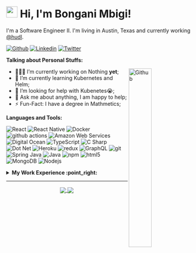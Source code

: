 <!-- Your title -->
# <img src="https://raw.githubusercontent.com/MartinHeinz/MartinHeinz/master/wave.gif" width="30px"> Hi, I'm Bongani Mbigi!

I'm a Software Engineer II. I'm living in Austin, Texas and currently working [@hudl](https://github.com/hudl). 
<!-- Your badges
You can use the website to generate badges: https://shields.io/
-->

[![Github](https://img.shields.io/badge/-Github-000?style=flat&logo=Github&logoColor=white)](https://github.com/bongani-m)
[![Linkedin](https://img.shields.io/badge/-LinkedIn-blue?style=flat&logo=Linkedin&logoColor=white)](https://www.linkedin.com/in/bongani-mbigi/)
[![Twitter](https://img.shields.io/badge/-Dribbble-c13584?style=flat&labelColor=c13584&logo=dribbble&logoColor=white)](https://www.dribbble.com/bmbigi/)


<!-- Talking about you -->
**Talking about Personal Stuffs:**

<!-- Any image aligned to the right. Beware the width -->
<img width="35%" align="right" alt="Github" src="https://octodex.github.com/images/Blacktocat_single_1.jpg" />

- 👨🏽‍💻 I’m currently working on Nothing __yet__;
- 🌱 I’m currently learning Kubernetes and Helm; 
- 🤔 I’m looking for help with Kubenetes😭;
- 💬 Ask me about anything, I am happy to help;
- ⚡️ Fun-Fact: I have a degree in Mathmetics;

**Languages and Tools:** 
<p>
  <img alt="React" src="https://img.shields.io/badge/-React-45b8d8?style=flat-square&logo=react&logoColor=white" />
  <img alt="React Native" src="https://img.shields.io/badge/-React Native-45b8d8?style=flat-square&logo=react&logoColor=white" />
  <img alt="Docker" src="https://img.shields.io/badge/-Docker-46a2f1?style=flat-square&logo=docker&logoColor=white" />
  <img alt="github actions" src="https://img.shields.io/badge/-Github_Actions-2088FF?style=flat-square&logo=github-actions&logoColor=white" />
  <img alt="Amazon Web Services" src="https://img.shields.io/badge/-Amazon_Web_Services-F7B93E?style=flat-square&logo=amazon&logoColor=white" />
  <img alt="Digital Ocean" src="https://img.shields.io/badge/-Digital_Ocean-2088FF?style=flat-square&logo=digitalocean&logoColor=white" />
  <img alt="TypeScript" src="https://img.shields.io/badge/-TypeScript-007ACC?style=flat-square&logo=typescript&logoColor=white" />
  <img alt="C Sharp" src="https://img.shields.io/badge/-C%20Sharp-311C87?style=flat-square&logo=c-sharp&logoColor=white" />
  <img alt="Dot Net" src="https://img.shields.io/badge/-Dot_Net-430098?style=flat-square&logo=dotnet&logoColor=white" />
  <img alt="Heroku" src="https://img.shields.io/badge/-Heroku-430098?style=flat-square&logo=heroku&logoColor=white" />
  <img alt="redux" src="https://img.shields.io/badge/-Redux-764ABC?style=flat-square&logo=redux&logoColor=white" />
  <img alt="GraphQL" src="https://img.shields.io/badge/-GraphQL-E10098?style=flat-square&logo=graphql&logoColor=white" />
  <img alt="git" src="https://img.shields.io/badge/-Git-F05032?style=flat-square&logo=git&logoColor=white" />
  <img alt="Spring Java" src="https://img.shields.io/badge/-Spring-43853d?style=flat-square&logo=spring&logoColor=white" />
  <img alt="Java" src="https://img.shields.io/badge/-Java-DD0031?style=flat-square&logo=java&logoColor=white" />
  <img alt="npm" src="https://img.shields.io/badge/-NPM-CB3837?style=flat-square&logo=npm&logoColor=white" />
  <img alt="html5" src="https://img.shields.io/badge/-HTML5-E34F26?style=flat-square&logo=html5&logoColor=white" />
  <img alt="MongoDB" src="https://img.shields.io/badge/-MongoDB-13aa52?style=flat-square&logo=mongodb&logoColor=white" />
  <img alt="Nodejs" src="https://img.shields.io/badge/-Nodejs-43853d?style=flat-square&logo=Node.js&logoColor=white" />
</p>
<!-- Your github readme stats
You can use this api: https://github.com/anuraghazra/github-readme-stats
-->





<!-- start work experience section -->
<details>
<summary><b> My Work Experience :point_right: </b></summary>
<table>
  <thead>
    <tr>
      <th>Job Name</th>
      <th>Roles & responsibilities</th>
      <th>Duration</th>
    </tr>
  </thead>
  <tbody>
    <tr>
      <td><b><a href="https://www.hudl.com/">  Software Engineer II @ Hudl </a> </b></td>
      <td>Working on the Hudl Focus Camera Team</td>
      <td>Jul 2021 - Present </td>
    </tr>  
    <tr>
      <td><b><a href="https://www.broadleafcommerce.com/">Software Engineer @ Broadleaf Commerce </a> </b></td>
      <td>Developing Microservices and frontend SDK</td>
      <td>Aug 2020 - Jul 2021</td>
    </tr>
    <tr>
      <td><b><a href="https://www.transmute.industries/">Junior Software Developer @ Transmute</a> </b></td>
      <td>Worked primarily on developing frontend</td>
      <td>Aug 2018 - Dec 2019 </td>
    </tr>
  	<tr>
      <td><b><a href="https://www.blackbaud.com/">Software Engineer Intern @ Blackbaud</a> </b></td>
      <td>Learning and practising of ASP.NET,C#</td>
      <td>January 2021 - August 2021</td>
    </tr>
    <tr>
      <td><b><a href="https://www.hudl.com/">Software Developer Intern @ Hudl</a> </b></td>
      <td>Worked on the Auto Generated Highlights Team</td>
      <td>May 2017 - Aug 2017</td>
    </tr>
    <tr>
      <td><b><a href="https://www.lib.utexas.edu/">Developer Intern @ University of Texas Library Systems</a> </b></td>
      <td>Worked on Mac Reservation System and Backup Systems</td>
      <td>Aug 2015 - May 2016 </td>
    </tr>
     <tr>
      <td><b><a href="https://www.statefarm.com/">IT System Analyst Intern @ State Farm</a></b></td>
      <td>working on backend of Auto, Qoute, and Purchase Team</td>
      <td>May 2015 - Aug 2015, May 2016 - Aug 2016</td>
    </tr>
  </tbody>
</table>
</details>
<!-- end work experience section -->

---

<!-- Its main projects -->
<p align="center">
  <a href="https://github.com/onimur/handle-path-oz">
    <img align="center" src="https://github-readme-stats.vercel.app/api/pin/?username=bongani-m&repo=Dribbbble" />
  </a>
  <a href="https://github.com/onimur/circleci-github-changelog-generator">
    <img align="center" src="https://github-readme-stats.vercel.app/api/pin/?username=bongani-m&repo=BMICalculator" />
  </a>
</p>

<!-- This readme was created by Bongani Mbigi - https://github.com/bongani-m -->




